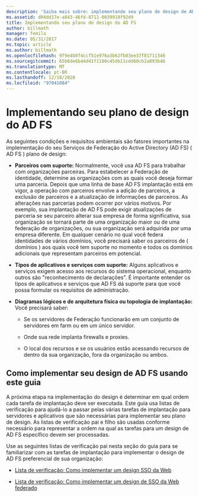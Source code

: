 ```yaml
---
description: 'Saiba mais sobre: implementando seu plano de design de AD FS'
ms.assetid: d04dd17e-a843-46fd-8711-0039918f92d9
title: Implementando seu plano de design do AD FS
author: billmath
manager: femila
ms.date: 05/31/2017
ms.topic: article
ms.author: billmath
ms.openlocfilehash: 9f9e4b0f4ccf51e976a3b62fb03ee37f81711346
ms.sourcegitcommit: 65b6de6b44d41f1180c45db11cdd60cb2a093b46
ms.translationtype: MT
ms.contentlocale: pt-BR
ms.lasthandoff: 12/10/2020
ms.locfileid: "97041084"
---
```

# <a name="implementing-your-ad-fs-design-plan"></a>Implementando seu plano de design do AD FS

As seguintes condições e requisitos ambientais são fatores importantes na implementação do seu Serviços de Federação do Active Directory (AD FS) \( AD FS \) plano de design:

-   **Parceiros com suporte:** Normalmente, você usa AD FS para trabalhar com organizações parceiras. Para estabelecer a Federação de identidade, determine as organizações com as quais você deseja formar uma parceria. Depois que uma linha de base AD FS implantação está em vigor, a operação com parceiros envolve a adição de parceiros, a exclusão de parceiros e a atualização de informações de parceiros. As alterações nas parcerias podem ocorrer por vários motivos. Por exemplo, sua implantação de AD FS pode exigir atualizações de parceria se seu parceiro alterar sua empresa de forma significativa, sua organização se tornará parte de uma organização maior ou de uma federação de organizações, ou sua organização será adquirida por uma empresa diferente. Em qualquer cenário no qual você federa identidades de vários domínios, você precisará saber os parceiros de \( domínios \) aos quais você tem suporte no momento e todos os domínios adicionais que representam parceiros em potencial.

-   **Tipos de aplicativos e serviços com suporte:** Alguns aplicativos e serviços exigem acesso aos recursos do sistema operacional, enquanto outros são "reconhecimento de declarações". É importante entender os tipos de aplicativos e serviços que AD FS dá suporte para que você possa formular os requisitos de administração.

-   **Diagramas lógicos e de arquitetura física ou topologia de implantação:** Você precisará saber:

    -   Se os servidores de Federação funcionarão em um conjunto de servidores em farm ou em um único servidor.

    -   Onde sua rede implanta firewalls e proxies.

    -   O local dos recursos e se os usuários estão acessando recursos de dentro da sua organização, fora da organização ou ambos.

## <a name="how-to-implement-your-ad-fs-design-using-this-guide"></a>Como implementar seu design de AD FS usando este guia
A próxima etapa na implementação do design é determinar em qual ordem cada tarefa de implantação deve ser executada. Este guia usa listas de verificação para ajudá-lo a passar pelas várias tarefas de implantação para servidores e aplicativos que são necessárias para implementar seu plano de design. As listas de verificação pai e filho são usadas conforme necessário para representar a ordem na qual as tarefas para um design de AD FS específico devem ser processadas.

Use as seguintes listas de verificação pai nesta seção do guia para se familiarizar com as tarefas de implantação para implementar o design de AD FS preferencial de sua organização:

-   [Lista de verificação: Como implementar um design SSO da Web](Checklist--Implementing-a-Web-SSO-Design.md)

-   [Lista de verificação: Como implementar um design de SSO da Web federado](Checklist--Implementing-a-Federated-Web-SSO-Design.md)
